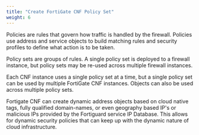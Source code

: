 ```yaml
---
title: "Create FortiGate CNF Policy Set"
weight: 6
---
```


Policies are rules that govern how traffic is handled by the firewall. Policies use address and service objects to build matching rules and security profiles to define what action is to be taken.

Policy sets are groups of rules. A single policy set is deployed to a firewall instance, but policy sets may be re-used across multiple firewall instances.

Each CNF instance uses a single policy set at a time, but a single policy set can be used by multiple FortiGate CNF instances. Objects can also be used across multiple policy sets.

Fortigate CNF can create dynamic address objects based on cloud native tags, fully qualified domain-names, or even geography based IP's or malicious IPs provided by the Fortiguard service IP Database. This allows for dynamic security policies that can keep up with the dynamic nature of cloud infrastructure.
